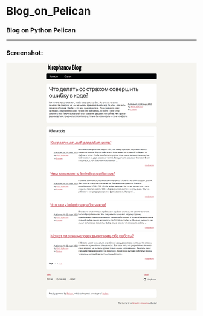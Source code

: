 # Blog_on_Pelican
### Blog on Python Pelican

---
### Screenshot:
<p>
<img src="resources/Blog_on_Pelican.PNG"  title="Blog_on_Pelican" alt="Screenshot" width="800"/>&nbsp;
</p>
